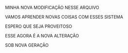 MINHA NOVA MODIFICAÇÃO NESSE ARQUIVO




VAMOS APRENDER NOVAS COISAS COM ESSES SISTEMA

ESPERO QUE SEJA PROVEITOSO

ESSE AGORA É A NOVA ALTERAÇÃO

SOB NOVA GERAÇÃO
